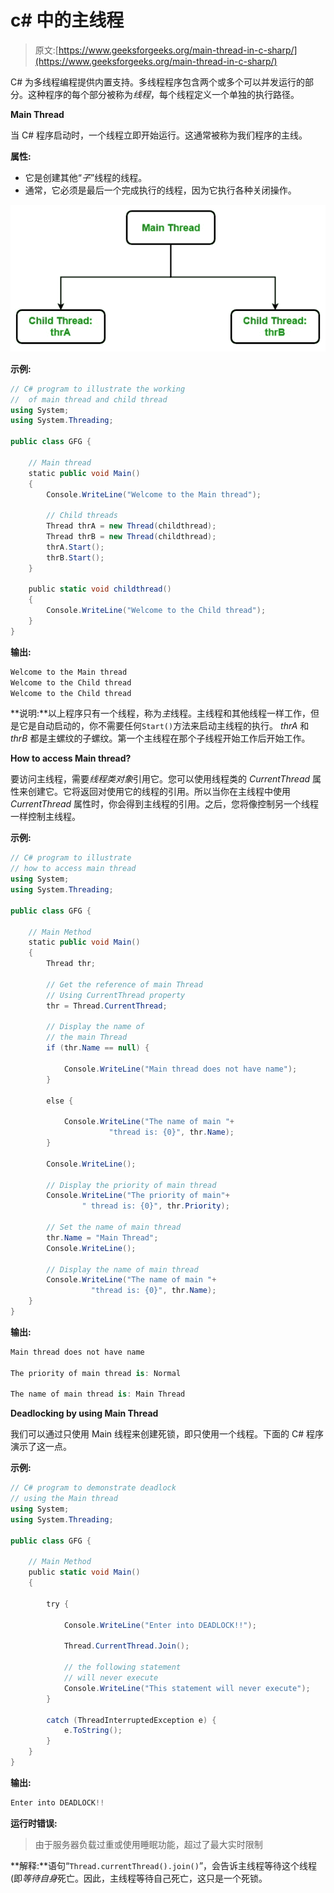 # c# 中的主线程

> 原文:[https://www.geeksforgeeks.org/main-thread-in-c-sharp/](https://www.geeksforgeeks.org/main-thread-in-c-sharp/)

C# 为多线程编程提供内置支持。多线程程序包含两个或多个可以并发运行的部分。这种程序的每个部分被称为*线程*，每个线程定义一个单独的执行路径。

**Main Thread**

当 C# 程序启动时，一个线程立即开始运行。这通常被称为我们程序的主线。

**属性:**

*   它是创建其他“*子*”线程的线程。
*   通常，它必须是最后一个完成执行的线程，因为它执行各种关闭操作。

![](img/c88edf09331cc3fbf4bcc6ab9c961873.png)

**示例:**

```cs
// C# program to illustrate the working
//  of main thread and child thread
using System;
using System.Threading;

public class GFG {

    // Main thread
    static public void Main()
    {
        Console.WriteLine("Welcome to the Main thread");

        // Child threads
        Thread thrA = new Thread(childthread);
        Thread thrB = new Thread(childthread);
        thrA.Start();
        thrB.Start();
    }

    public static void childthread()
    {
        Console.WriteLine("Welcome to the Child thread");
    }
}
```

**输出:**

```cs
Welcome to the Main thread
Welcome to the Child thread
Welcome to the Child thread

```

**说明:**以上程序只有一个线程，称为*主*线程。主线程和其他线程一样工作，但是它是自动启动的，你不需要任何`Start()`方法来启动主线程的执行。 *thrA* 和 *thrB* 都是主螺纹的子螺纹。第一个主线程在那个子线程开始工作后开始工作。

**How to access Main thread?**

要访问主线程，需要*线程类对象*引用它。您可以使用线程类的 *CurrentThread* 属性来创建它。它将返回对使用它的线程的引用。所以当你在主线程中使用 *CurrentThread* 属性时，你会得到主线程的引用。之后，您将像控制另一个线程一样控制主线程。

**示例:**

```cs
// C# program to illustrate
// how to access main thread
using System;
using System.Threading;

public class GFG {

    // Main Method
    static public void Main()
    {
        Thread thr;

        // Get the reference of main Thread
        // Using CurrentThread property
        thr = Thread.CurrentThread;

        // Display the name of 
        // the main Thread
        if (thr.Name == null) {

            Console.WriteLine("Main thread does not have name");
        }

        else {

            Console.WriteLine("The name of main "+
                      "thread is: {0}", thr.Name);
        }

        Console.WriteLine();

        // Display the priority of main thread
        Console.WriteLine("The priority of main"+
                " thread is: {0}", thr.Priority);

        // Set the name of main thread
        thr.Name = "Main Thread";
        Console.WriteLine();

        // Display the name of main thread
        Console.WriteLine("The name of main "+
                  "thread is: {0}", thr.Name);
    }
}
```

**输出:**

```cs
Main thread does not have name

The priority of main thread is: Normal

The name of main thread is: Main Thread

```

**Deadlocking by using Main Thread**

我们可以通过只使用 Main 线程来创建死锁，即只使用一个线程。下面的 C# 程序演示了这一点。

**示例:**

```cs
// C# program to demonstrate deadlock
// using the Main thread
using System;
using System.Threading;

public class GFG {

    // Main Method
    public static void Main()
    {

        try {

            Console.WriteLine("Enter into DEADLOCK!!");

            Thread.CurrentThread.Join();

            // the following statement
            // will never execute
            Console.WriteLine("This statement will never execute");
        }

        catch (ThreadInterruptedException e) {
            e.ToString();
        }
    }
}
```

**输出:**

```cs
Enter into DEADLOCK!!
```

**运行时错误:**

> 由于服务器负载过重或使用睡眠功能，超过了最大实时限制

**解释:**语句“`Thread.currentThread().join()`”，会告诉主线程等待这个线程(即*等待自身*死亡。因此，主线程等待自己死亡，这只是一个死锁。